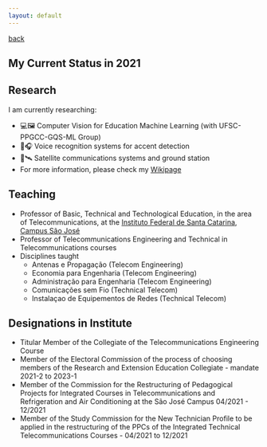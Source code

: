 ```yaml
---
layout: default
---
```

[back](./)

## My Current Status in 2021

## Research

I am currently researching:

* 💻🖼️	Computer Vision for Education Machine Learning (with UFSC-PPGCC-GQS-ML Group)
* 🎤🎧 Voice recognition systems for accent detection
* 📡🛰️	Satellite communications systems and ground station
* For more information, please check my [Wikipage](https://wiki.sj.ifsc.edu.br/index.php/Ramon_Mayor_Martins)

## Teaching

* Professor of Basic, Technical and Technological Education, in the area of Telecommunications, at the [Instituto Federal de Santa Catarina, Campus São José](www.ifsc.edu.br)
* Professor of Telecommunications Engineering and Technical in Telecommunications courses
* Disciplines taught
  - Antenas e Propagação (Telecom Engineering)
  - Economia para Engenharia (Telecom Engineering)
  - Administração para Engenharia (Telecom Engineering)
  - Comunicações sem Fio (Technical Telecom)
  - Instalaçao de Equipementos de Redes (Technical Telecom)

## Designations in Institute

* Titular Member of the Collegiate of the Telecommunications Engineering Course
* Member of the Electoral Commission of the process of choosing members of the Research and Extension Education Collegiate - mandate 2021-2 to 2023-1
* Member of the Commission for the Restructuring of Pedagogical Projects for Integrated Courses in Telecommunications and Refrigeration and Air Conditioning at the São José Campus 04/2021 - 12/2021
* Member of the Study Commission for the New Technician Profile to be applied in the restructuring of the PPCs of the Integrated Technical Telecommunications Courses - 04/2021 to 12/2021
